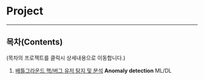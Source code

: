 # Project
-----------------------------------------------------------
## 목차(Contents)
(목차의 프로젝트를 클릭시 상세내용으로 이동합니다.)

1. [배틀그라운드 핵/버그 유저 탐지 및 분석](Personal_Project/Online_Game) **Anomaly detection** ML/DL



